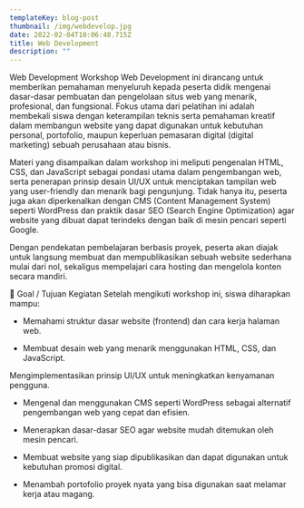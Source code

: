 ```yaml
---
templateKey: blog-post
thumbnail: /img/webdevelop.jpg
date: 2022-02-04T10:06:48.715Z
title: Web Development
description: ""
---
```

<!--[clay-images-17](/img/clay-images-17.jpg)

![clay-images-15](/img/clay-images-15.jpg)-->

Web Development
Workshop Web Development ini dirancang untuk memberikan pemahaman menyeluruh kepada peserta didik mengenai dasar-dasar pembuatan dan pengelolaan situs web yang menarik, profesional, dan fungsional. Fokus utama dari pelatihan ini adalah membekali siswa dengan keterampilan teknis serta pemahaman kreatif dalam membangun website yang dapat digunakan untuk kebutuhan personal, portofolio, maupun keperluan pemasaran digital (digital marketing) sebuah perusahaan atau bisnis.

Materi yang disampaikan dalam workshop ini meliputi pengenalan HTML, CSS, dan JavaScript sebagai pondasi utama dalam pengembangan web, serta penerapan prinsip desain UI/UX untuk menciptakan tampilan web yang user-friendly dan menarik bagi pengunjung. Tidak hanya itu, peserta juga akan diperkenalkan dengan CMS (Content Management System) seperti WordPress dan praktik dasar SEO (Search Engine Optimization) agar website yang dibuat dapat terindeks dengan baik di mesin pencari seperti Google.

Dengan pendekatan pembelajaran berbasis proyek, peserta akan diajak untuk langsung membuat dan mempublikasikan sebuah website sederhana mulai dari nol, sekaligus mempelajari cara hosting dan mengelola konten secara mandiri.

🎯 Goal / Tujuan Kegiatan
Setelah mengikuti workshop ini, siswa diharapkan mampu:

- Memahami struktur dasar website (frontend) dan cara kerja halaman web.

- Membuat desain web yang menarik menggunakan HTML, CSS, dan JavaScript.

Mengimplementasikan prinsip UI/UX untuk meningkatkan kenyamanan pengguna.

- Mengenal dan menggunakan CMS seperti WordPress sebagai alternatif pengembangan web yang cepat dan efisien.

- Menerapkan dasar-dasar SEO agar website mudah ditemukan oleh mesin pencari.

- Membuat website yang siap dipublikasikan dan dapat digunakan untuk kebutuhan promosi digital.

- Menambah portofolio proyek nyata yang bisa digunakan saat melamar kerja atau magang.

